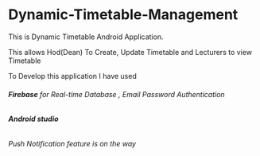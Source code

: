 # Dynamic-Timetable-Management
This is Dynamic Timetable Android Application.

This allows Hod(Dean) To Create, Update Timetable and Lecturers to view Timetable

To Develop this application I have used

###### **Firebase** for Real-time Database , Email Password Authentication 

###### **Android studio**

*Push Notification feature is on the way*
